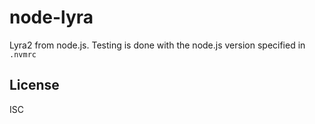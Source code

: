 # node-lyra

Lyra2 from node.js. Testing is done with the node.js version specified in `.nvmrc`

## License

ISC
